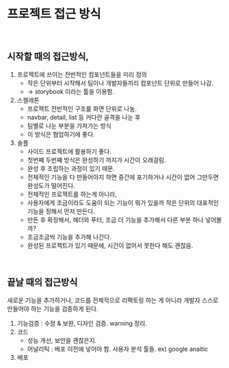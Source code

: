 # 프로젝트 접근 방식

<br/>

## 시작할 때의 접근방식,

1. 프로젝트에 쓰이는 전반적인 컴포넌트들을 미리 정의
   - 작은 단위부터 시작해서 팀이나 개발자들끼리 컴포넌트 단위로 만들어 나감.
   - -> storybook 이라는 툴을 이용함.
2. 스켈레톤
   - 프로젝트 전반적인 구조를 화면 단위로 나눔.
   - navbar, detail, list 등 커다란 골격을 나눈 후 
   - 팀별로 나눈 부분을 가져가는 방식
   - 이 방식은 협업하기에 좋다.
3. 솔플
   - 사이드 프로젝트에 활용하기 좋다.
   - 첫번째 두번째 방식은 완성하기 까지가 시간이 오래걸림.
   - 완성 후 조립하는 과정이 있기 때문.
   - 전체적인 기능을 다 만들어야지 하면 중간에 포기하거나 시간이 없어 그만두면 완성도가 떨어진다.
   - 전체적인 프로젝트를 하는게 아니라, 
   - 사용자에게 조금이라도 도움이 되는 기능이 뭐가 있을까 작은 단위의 대표적인 기능을 정해서 먼저 만든다.
   - 만든 후 확장해서, 헤더와 푸터, 조금 더 기능을 추가해서 다른 부분 하나 넣어볼까?
   - 조금조금씩 기능을 추가해 나간다.
   - 완성된 프로젝트가 있기 때문에, 시간이 없어서 못한다 해도 괜찮음.

<br/>

## 끝날 때의 접근방식

새로운 기능을 추가하거나, 코드를 전체적으로 리팩토링 하는 게 아니라 개발자 스스로 만들어야 하는 기능을 검증하게 된다.

1. 기능검증 : 수정 & 보완, 디자인 검증. warning 정리.
2. 코드 
   - 성능 개선, 보안을 괜찮은지.  
   - 어널리틱 : 배포 이전에 넣어야 함. 사용자 분석 툴들. ex) google anaitic
3. 배포